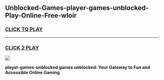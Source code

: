 
## Unblocked-Games-player-games-unblocked-Play-Online-Free-wloir
<h3>
<a href="https://premium76.site?title=player-games-unblocked&ref=26A">CLICK TO PLAY</a></h3>
<hr>

<h3>
<a href="https://premium76.site?title=player-games-unblocked&ref=26A">CLICK 2 PLAY</a>
  
</h3>

<a href="https://premium76.site?title=player-games-unblocked&ref=26A"><img src="https://clearcache.store/games.png"></a>


**player-games-unblocked games unblocked: Your Gateway to Fun and Accessible Online Gaming**

